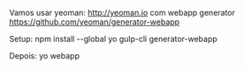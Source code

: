 Vamos usar yeoman: http://yeoman.io com webapp generator https://github.com/yeoman/generator-webapp

Setup:
npm install --global yo gulp-cli generator-webapp

Depois:
yo webapp
